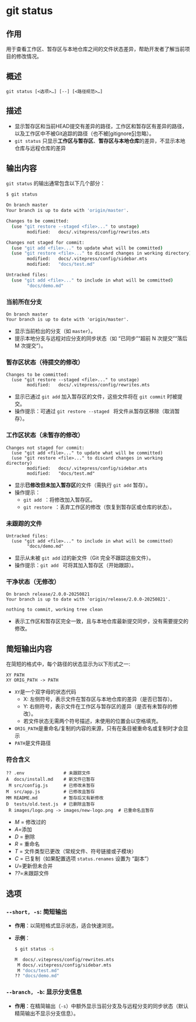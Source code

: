 # git status

## 作用

用于查看工作区、暂存区与本地仓库之间的文件状态差异，帮助开发者了解当前项目的修改情况。

## 概述

```text
git status [<选项>…​] [--] [<路径规范>…​]
```

## 描述

* 显示暂存区和当前HEAD提交有差异的路径，工作区和暂存区有差异的路径，以及工作区中不被Git追踪的路径（也不被[gitignore[5\]](https://git-scm.com/docs/gitignore/zh_HANS-CN)忽略）。
* `git status` 只显示**工作区与暂存区**、**暂存区与本地仓库**的差异，不显示本地仓库与远程仓库的差异

## 输出内容

`git status` 的输出通常包含以下几个部分：

```bash
$ git status

On branch master
Your branch is up to date with 'origin/master'.

Changes to be committed:
  (use "git restore --staged <file>..." to unstage)
        modified:   docs/.vitepress/config/rewrites.mts

Changes not staged for commit:
  (use "git add <file>..." to update what will be committed)
  (use "git restore <file>..." to discard changes in working directory)
        modified:   docs/.vitepress/config/sidebar.mts
        modified:   "docs/test.md"

Untracked files:
  (use "git add <file>..." to include in what will be committed)
        "docs/demo.md"
```

### 当前所在分支

```text
On branch master
Your branch is up to date with 'origin/master'.
```

* 显示当前检出的分支（如 `master`）。
* 提示本地分支与远程对应分支的同步状态（如 “已同步”“超前 N 次提交”“落后 M 次提交”）。

### 暂存区状态（待提交的修改）

```text
Changes to be committed:
  (use "git restore --staged <file>..." to unstage)
        modified:   docs/.vitepress/config/rewrites.mts
```

* 显示已通过 `git add` 加入暂存区的文件，这些文件将在 `git commit` 时被提交。
* 操作提示：可通过 `git restore --staged ` 将文件从暂存区移除（取消暂存）。

### 工作区状态（未暂存的修改）

```text
Changes not staged for commit:
  (use "git add <file>..." to update what will be committed)
  (use "git restore <file>..." to discard changes in working directory)
        modified:   docs/.vitepress/config/sidebar.mts
        modified:   "docs/test.md"
```

- 显示**已修改但未加入暂存区**的文件（需执行 `git add` 暂存）。
- 操作提示：
  - `git add `：将修改加入暂存区。
  - `git restore `：丢弃工作区的修改（恢复到暂存区或仓库的状态）。

### 未跟踪的文件

```text
Untracked files:
  (use "git add <file>..." to include in what will be committed)
        "docs/demo.md"
```

- 显示从未被 `git add` 过的新文件（Git 完全不跟踪这些文件）。
- 操作提示：`git add ` 可将其加入暂存区（开始跟踪）。

### 干净状态（无修改）

```text
On branch release/2.0.0-20250821
Your branch is up to date with 'origin/release/2.0.0-20250821'.

nothing to commit, working tree clean
```

* 表示工作区和暂存区完全一致，且与本地仓库最新提交同步，没有需要提交的修改。

## 简短输出内容

在简短的格式中，每个路径的状态显示为以下形式之一:

```text
XY PATH
XY ORIG_PATH -> PATH
```

* `XY`是一个双字母的状态代码
  * X: 左侧符号，表示文件在暂存区与本地仓库的差异（是否已暂存）。
  * Y: 右侧符号，表示文件在工作区与暂存区的差异（是否有未暂存的修改）。
  * 若文件状态无需两个符号描述，未使用的位置会以空格填充。
* `ORIG_PATH`是重命名/复制的内容的来源，只有在条目被重命名或复制时才会显示
* `PATH`是文件路径

### 符合含义

```text
?? .env               # 未跟踪文件
A  docs/install.md    # 新文件已暂存
 M src/config.js      # 已修改未暂存
M  src/app.js         # 已修改且暂存
MM README.md          # 暂存后又有新修改
D  tests/old.test.js  # 已删除且暂存
 R images/logo.png -> images/new-logo.png  # 已重命名且暂存
```

* *M* = 修改过的
* *A*=添加
* *D* = 删除
* *R* = 重命名
* *T* = 文件类型已更改（常规文件、符号链接或子模块）
* *C* = 已复制（如果配置选项 `status.renames` 设置为 “副本”）
* *U*=更新但未合并
* *??*=未跟踪文件

## 选项

### `--short, -s`: 简短输出

- **作用**：以简短格式显示状态，适合快速浏览。

- **示例**：

  ```bash
  $ git status -s
  
  M  docs/.vitepress/config/rewrites.mts
   M docs/.vitepress/config/sidebar.mts
   M "docs/test.md"
  ?? "docs/demo.md"
  ```

### `--branch, -b`: 显示分支信息

- **作用**：在精简输出（`-s`）中额外显示当前分支及与远程分支的同步状态（默认精简输出不显示分支信息）。

  


  





